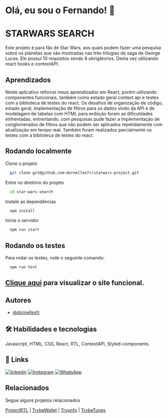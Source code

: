 
# Olá, eu sou o Fernando! 👋


# STARWARS SEARCH

Este projeto é para fãs de Star Wars, aos quais podem fazer uma pesquisa sobre os planetas que são mostradas nas três trilogias da saga de George Lucas. Ele possui 10 requisitos sendo 8 obrigátorios. Desta vez utilizando react hooks e contextAPI.


## Aprendizados

Neste aplicativo reforcei meus aprendizados em React, porém utilizando componentes funcionais, também como estado geral context api e testes com a biblioteca de testes do react.
Os desafios de organização de código, estado geral, implementação de filtros para os dados vindo da API e de modelagem de tabelas com HTML para exibição foram as dificuldades enfrentadas, entrentando, com pesquisas pude fazer a implementação de conglomerados de filtros que não podem ser aplicados repetidamente com atualização em tempo real. Também foram realizados parcialmente os testes com a biblioteca de testes do react.

## Rodando localmente

Clone o projeto

```bash
  git clone git@github.com:dornellesfr/starwars-project.git
```

Entre no diretório do projeto
```bash
  cd star-wars-search
```

Instale as dependências

```bash
  npm install
```

Inicie o servidor

```bash
  npm run start
```


## Rodando os testes

Para rodar os testes, rode o seguinte comando:

```bash
  npm run test
```

## [Clique aqui](https://google.com) para visualizar o site funcional.

## Autores

- [@dornellesfr](https://www.github.com/dornellesfr)


## 🛠 Habilidades e tecnologias
Javascript, HTML, CSS, React, RTL, ContextAPI, Styled-components.


## 🔗 Links
[![linkedin](https://img.shields.io/badge/linkedin-0A66C2?style=for-the-badge&logo=linkedin&logoColor=white)](https://www.linkedin.com/in/fernando-dornelles-rocha-3b11b921a/)
[![Instagram](https://img.shields.io/badge/Instagram-%23E4405F.svg?style=for-the-badge&logo=Instagram&logoColor=white)](https://instagram.com/dornellesfr)
[![WhatsApp](https://img.shields.io/badge/WhatsApp-25D366?style=for-the-badge&logo=whatsapp&logoColor=white)](https://wa.me/5551997463822)


## Relacionados

Segue alguns projetos relacionados

[ProjectRTL](https://github.com/dornellesfr/react-testing-library) |
[TrybeWallet](https://github.com/dornellesfr/trybe-wallet) |
[Tryunfo](https://github.com/dornellesfr/tryunfo) |
[TrybeTunes](https://github.com/dornellesfr/trybe-tunes)
